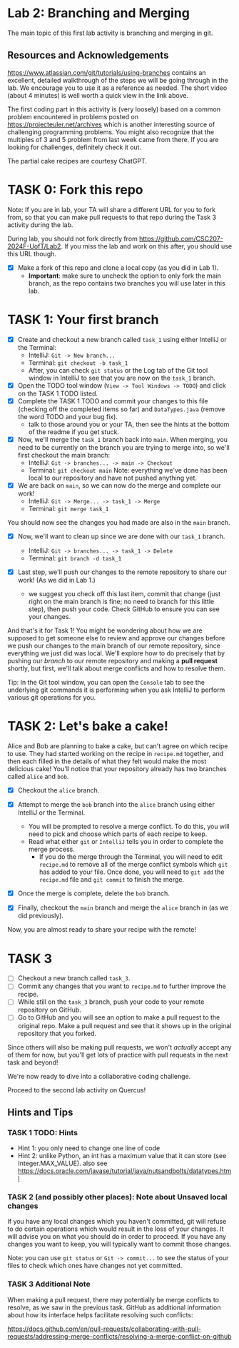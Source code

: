 # Lab 2: Branching and Merging

The main topic of this first lab activity is branching and merging in git.

## Resources and Acknowledgements

https://www.atlassian.com/git/tutorials/using-branches contains an excellent, detailed
walkthrough of the steps we will be going through in the lab. We encourage you to use
it as a reference as needed. The short video (about 4 minutes) is well worth a quick view
in the link above.

The first coding part in this activity is (very loosely) based on a common problem encountered in
problems posted on https://projecteuler.net/archives which is another interesting source of challenging
programming problems. You might also recognize that the multiples of 3 and 5 problem from
last week came from there. If you are looking for challenges, definitely check it out.

The partial cake recipes are courtesy ChatGPT.

# TASK 0: Fork this repo

Note: If you are in lab, your TA will share a different URL for you to fork from, so that you
can make pull requests to that repo during the Task 3 activity during the lab.

During lab, you should not fork directly from https://github.com/CSC207-2024F-UofT/Lab2.
If you miss the lab and work on this after, you should use this URL though.

-   [x] Make a fork of this repo and clone a local copy (as you did in Lab 1).
    -   **Important**: make sure to uncheck the option to only fork the main branch, as the repo
        contains two branches you will use later in this lab.

# TASK 1: Your first branch

-   [x] Create and checkout a new branch called `task_1` using either IntelliJ or the Terminal:
    -   IntelliJ: `Git -> New branch...`
    -   Terminal: `git checkout -b task_1`
    -   After, you can check `git status` or the Log tab of the Git tool window in IntelliJ to see
        that you are now on the `task_1` branch.
-   [x] Open the TODO tool window (`View -> Tool Windows -> TODO`) and click on the TASK 1 TODO listed.
-   [x] Complete the TASK 1 TODO and commit your changes to this file (checking off the
        completed items so far) and `DataTypes.java` (remove the word TODO and your bug fix).
    -   talk to those around you or your TA, then see the hints at the bottom of the readme if you get stuck.
-   [x] Now, we'll merge the `task_1` branch back into `main`. When merging,
        you need to be currently on the branch you are trying to merge into, so we'll first checkout the main
        branch:
    -   IntelliJ: `Git -> branches... -> main -> Checkout`
    -   Terminal: `git checkout main`
        Note: everything we've done has been local to our repository and have not pushed anything yet.
-   [x] We are back on `main`, so we can now do the merge and complete our work!
    -   IntelliJ: `Git -> Merge... -> task_1 -> Merge`
    -   Terminal: `git merge task_1`

You should now see the changes you had made are also in the `main` branch.

-   [x] Now, we'll want to clean up since we are done with our `task_1` branch.

    -   IntelliJ: `Git -> branches... -> task_1 -> Delete`
    -   Terminal: `git branch -d task_1`

-   [x] Last step, we'll push our changes to the remote repository to share our work! (As we did in Lab 1.)
    -   we suggest you check off this last item, commit that change (just right on the main branch is fine;
        no need to branch for this little step), then push your code. Check GitHub to ensure you can
        see your changes.

And that's it for Task 1! You might be wondering about how we are supposed to get someone else
to review and approve our changes before we push our changes to the main branch of
our remote repository, since everything we just did was local. We'll explore how to do precisely
that by pushing our _branch_ to our remote repository and making a **pull request** shortly, but first,
we'll talk about merge conflicts and how to resolve them.

Tip: In the Git tool window, you can open the `Console` tab to see the underlying git commands it
is performing when you ask IntelliJ to perform various git operations for you.

# TASK 2: Let's bake a cake!

Alice and Bob are planning to bake a cake, but can't agree on which recipe to use. They had
started working on the recipe in `recipe.md` together, and then each filled in the details of
what they felt would make the most delicious cake!
You'll notice that your repository already has two branches called `alice` and `bob`.

-   [x] Checkout the `alice` branch.
-   [x] Attempt to merge the `bob` branch into the `alice` branch using either IntelliJ or the Terminal.
    -   You will be prompted to resolve a merge conflict. To do this, you will need to pick and choose which
        parts of each recipe to keep.
    -   Read what either `git` or `IntelliJ` tells you in order to complete the merge process.
        -   If you do the merge through the Terminal, you will need to edit `recipe.md` to remove all of the
            merge conflict symbols which `git` has added to your file. Once done, you will need to `git add` the
            `recipe.md` file and `git commit` to finish the merge.
-   [x] Once the merge is complete, delete the `bob` branch.

-   [x] Finally, checkout the `main` branch and merge the `alice` branch in (as we did previously).

Now, you are almost ready to share your recipe with the remote!

# TASK 3

-   [ ] Checkout a new branch called `task_3`.
-   [ ] Commit any changes that you want to `recipe.md` to further improve the recipe.
-   [ ] While still on the `task_3` branch, push your code to your remote repository on GitHub.
-   [ ] Go to GitHub and you will see an option to make a pull request to the original repo. Make
        a pull request and see that it shows up in the original repository that you forked.

Since others will also be making pull requests, we won't _actually_ accept any of them for now, but
you'll get lots of practice with pull requests in the next task and beyond!

We're now ready to dive into a collaborative coding challenge.

Proceed to the second lab activity on Quercus!

## Hints and Tips

### TASK 1 TODO: Hints

-   Hint 1: you only need to change one line of code
-   Hint 2: unlike Python, an int has a maximum value that it can store (see Integer.MAX_VALUE).
    also see https://docs.oracle.com/javase/tutorial/java/nutsandbolts/datatypes.html

### TASK 2 (and possibly other places): Note about Unsaved local changes

If you have any local changes which you haven't committed, git will refuse to do certain operations
which would result in the loss of your changes. It will advise you on what you should do in order to
proceed. If you have any changes you want to keep, you will typically want to commit those changes.

Note: you can use `git status` or `Git -> commit...` to see the status of your files to check which
ones have changes not yet committed.

### TASK 3 Additional Note

When making a pull request, there may potentially be merge conflicts to resolve, as we saw in the
previous task. GitHub as additional information about how its interface helps facilitate resolving such
conflicts:

https://docs.github.com/en/pull-requests/collaborating-with-pull-requests/addressing-merge-conflicts/resolving-a-merge-conflict-on-github
